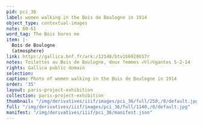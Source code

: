 ```yaml
---
pid: pci_36
label: women walking in the Bois de Boulogne in 1914
object_type: contextual-images
note: 60-61
word_tag: The Bois bores me
item: |-
  Bois de Boulogne
  (atmosphere)
link: https://gallica.bnf.fr/ark:/12148/btv1b6928657r
notes: Toilettes au Bois de Boulogne, deux femmes √©l√©gantes 5-2-14
rights: Gallica public domain
selection: 
caption: Photo of women walking in the Bois de Boulogne in 1914
order: '35'
layout: paris-project-exhibition
collection: paris-project-exhibition
thumbnail: "/img/derivatives/iiif/images/pci_36/full/250,/0/default.jpg"
full: "/img/derivatives/iiif/images/pci_36/full/1140,/0/default.jpg"
manifest: "/img/derivatives/iiif/pci_36/manifest.json"
---
```

